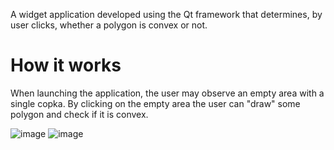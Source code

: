 A widget application developed using the Qt framework that determines, by user clicks, whether a polygon is convex or not.    

# How it works

When launching the application, the user may observe an empty area with a single copka.
By clicking on the empty area the user can "draw" some polygon and check if it is convex.


![image](https://github.com/AIRA-D/polygon-rendering/assets/100157397/6734bbb0-009c-459e-9333-f58348dda3c9)
![image](https://github.com/AIRA-D/polygon-rendering/assets/100157397/8a5049fd-8eff-474e-9e04-09b9d7a84bb6)
